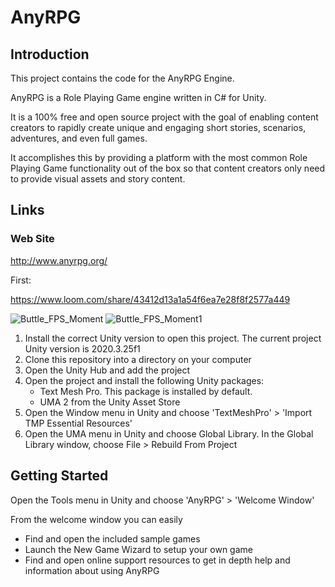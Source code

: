 # AnyRPG

## Introduction

This project contains the code for the AnyRPG Engine.

AnyRPG is a Role Playing Game engine written in C# for Unity.

It is a 100% free and open source project with the goal of enabling content creators to rapidly create unique and engaging short stories, scenarios, adventures, and even full games.

It accomplishes this by providing a platform with the most common Role Playing Game functionality out of the box so that content creators only need to provide visual assets and story content.

## Links

### Web Site
http://www.anyrpg.org/

First: 

https://www.loom.com/share/43412d13a1a54f6ea7e28f8f2577a449

![Buttle_FPS_Moment](https://user-images.githubusercontent.com/89033750/161437319-01a544c9-a0f4-43e2-b93d-165a79354163.jpg)
![Buttle_FPS_Moment1](https://user-images.githubusercontent.com/89033750/161437324-1e4c64ae-2524-4e83-a567-4012c348dc73.jpg)

1. Install the correct Unity version to open this project.  The current project Unity version is 2020.3.25f1
1. Clone this repository into a directory on your computer
1. Open the Unity Hub and add the project
1. Open the project and install the following Unity packages:
	* Text Mesh Pro.  This package is installed by default.
	* UMA 2 from the Unity Asset Store
1. Open the Window menu in Unity and choose 'TextMeshPro' > 'Import TMP Essential Resources'
1. Open the UMA menu in Unity and choose Global Library.  In the Global Library window, choose File > Rebuild From Project

## Getting Started

Open the Tools menu in Unity and choose 'AnyRPG' > 'Welcome Window'

From the welcome window you can easily
* Find and open the included sample games
* Launch the New Game Wizard to setup your own game
* Find and open online support resources to get in depth help and information about using AnyRPG
